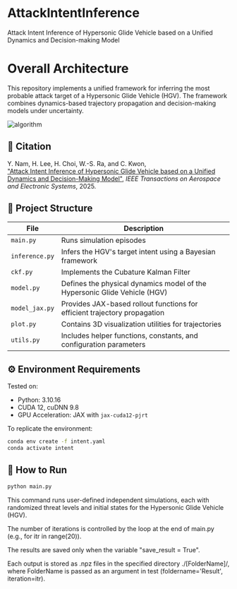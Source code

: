 # AttackIntentInference
Attack Intent Inference of Hypersonic Glide Vehicle based on a Unified Dynamics and Decision-making Model

# Overall Architecture  
This repository implements a unified framework for inferring the most probable attack target of a Hypersonic Glide Vehicle (HGV). The framework combines dynamics-based trajectory propagation and decision-making models under uncertainty.

![algorithm](https://github.com/user-attachments/assets/84b62b59-a08d-402c-8fda-4b356cf9e8c7)

## 📝 Citation
Y. Nam, H. Lee, H. Choi, W.-S. Ra, and C. Kwon,  
["Attack Intent Inference of Hypersonic Glide Vehicle based on a Unified Dynamics and Decision-Making Model"](https://ieeexplore.ieee.org/abstract/document/11018237), *IEEE Transactions on Aerospace and Electronic Systems*, 2025.


## 📂 Project Structure

| File | Description |
|------|-------------|
| `main.py` | Runs simulation episodes |
| `inference.py` | Infers the HGV's target intent using a Bayesian framework  |
| `ckf.py` | Implements the Cubature Kalman Filter |
| `model.py` | Defines the physical dynamics model of the Hypersonic Glide Vehicle (HGV) |
| `model_jax.py` | Provides JAX-based rollout functions for efficient trajectory propagation |
| `plot.py` | Contains 3D visualization utilities for trajectories |
| `utils.py` | Includes helper functions, constants, and configuration parameters |

## ⚙️ Environment Requirements
Tested on:

- Python: 3.10.16
- CUDA 12, cuDNN 9.8
- GPU Acceleration: JAX with `jax-cuda12-pjrt`

To replicate the environment:

```bash
conda env create -f intent.yaml
conda activate intent
```

## 🚀 How to Run

```bash
python main.py
```

This command runs user-defined independent simulations, each with randomized threat levels and initial states for the Hypersonic Glide Vehicle (HGV).

The number of iterations is controlled by the loop at the end of main.py (e.g., for itr in range(20)).

The results are saved only when the variable "save_result = True".

Each output is stored as .npz files in the specified directory ./[FolderName]/, where FolderName is passed as an argument in test (foldername='Result', iteration=itr).
   
